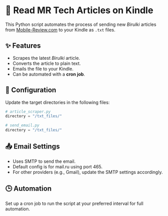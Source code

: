 # 📖 Read MR Tech Articles on Kindle
This Python script automates the process of sending new *Birulki* articles from [Mobile-Review.com](https://mobile-review.com/all/articles/birulki/) to your Kindle as `.txt` files.

## ✨ Features
- Scrapes the latest *Birulki* article.
- Converts the article to plain text.
- Emails the file to your Kindle.
- Can be automated with a **cron job**.

## 🔧 Configuration
Update the target directories in the following files:
~~~python
# article_scraper.py
directory = "/txt_files/"

# send_email.py
directory = "/txt_files/"
~~~

## 📤 Email Settings
- Uses SMTP to send the email.
- Default config is for mail.ru using port 465.
- For other providers (e.g., Gmail), update the SMTP settings accordingly.

## 🕒 Automation
Set up a cron job to run the script at your preferred interval for full automation.
